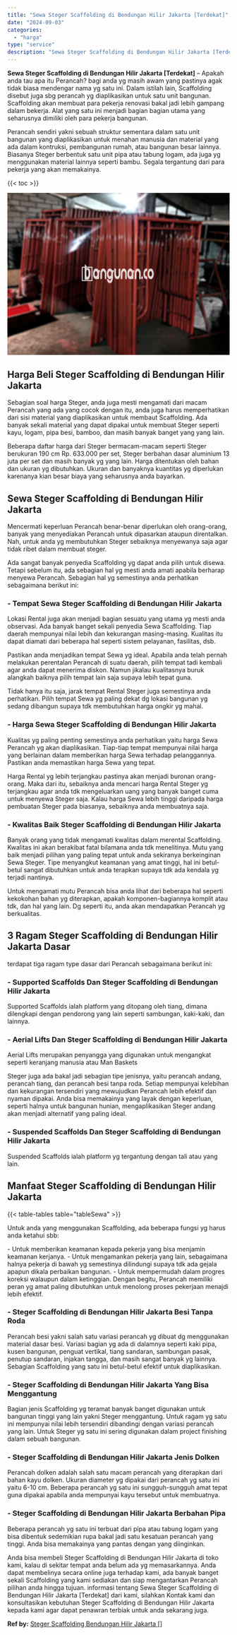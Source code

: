 ```yaml
---
title: "Sewa Steger Scaffolding di Bendungan Hilir Jakarta [Terdekat]"
date: "2024-09-03"
categories: 
  - "harga"
type: "service"
description: "Sewa Steger Scaffolding di Bendungan Hilir Jakarta [Terdekat]. Anda bisa membeli Steger Scaffolding di Bendungan Hilir Jakarta di toko kami, kalau di sekitar..."
---
```


**Sewa Steger Scaffolding di Bendungan Hilir Jakarta \[Terdekat\]** – Apakah anda tau apa itu Perancah? bagi anda yg masih awam yang pastinya agak tidak biasa mendengar nama yg satu ini. Dalam istilah lain, Scaffolding disebut juga sbg perancah yg diaplikasikan untuk satu unit bangunan. Scaffolding akan membuat para pekerja renovasi bakal jadi lebih gampang dalam bekerja. Alat yang satu ini menjadi bagian bagian utama yang seharusnya dimiliki oleh para pekerja bangunan.

Perancah sendiri yakni sebuah struktur sementara dalam satu unit bangunan yang diaplikasikan untuk menahan manusia dan material yang ada dalam kontruksi, pembangunan rumah, atau bangunan besar lainnya. Biasanya Steger berbentuk satu unit pipa atau tabung logam, ada juga yg menggunakan material lainnya seperti bambu. Segala tergantung dari para pekerja yang akan memakainya.

{{< toc >}}

![Sewa Steger Scaffolding di Bendungan Hilir Jakarta [Terdekat]](/images/sewa-scaffolding-steger-05.png)

## Harga Beli Steger Scaffolding di Bendungan Hilir Jakarta

Sebagian soal harga Steger, anda juga mesti mengamati dari macam Perancah yang ada yang cocok dengan itu, anda juga harus memperhatikan dari sisi material yang diaplikasikan untuk membaut Scaffolding. Ada banyak sekali material yang dapat dipakai untuk membuat Steger seperti kayu, logam, pipa besi, bamboo, dan masih banyak banget yang yang lain.

Beberapa daftar harga dari Steger bermacam-macam seperti Steger berukuran 190 cm Rp. 633.000 per set, Steger berbahan dasar aluminium 13 juta per set dan masih banyak yg yang lain. Harga ditentukan oleh bahan dan ukuran yg dibutuhkan. Ukuran dan banyaknya kuantitas yg diperlukan karenanya kian besar biaya yang seharusnya anda bayarkan.

## Sewa Steger Scaffolding di Bendungan Hilir Jakarta

Mencermati keperluan Perancah benar-benar diperlukan oleh orang-orang, banyak yang menyediakan Perancah untuk dipasarkan ataupun direntalkan. Nah, untuk anda yg membutuhkan Steger sebaiknya menyewanya saja agar tidak ribet dalam membuat steger.

Ada sangat banyak penyedia Scaffolding yg dapat anda pilih untuk disewa. Tetapi sebelum itu, ada sebagian hal yg mesti anda amati apabila berharap menyewa Perancah. Sebagian hal yg semestinya anda perhatikan sebagaimana berikut ini:

### \- Tempat Sewa Steger Scaffolding di Bendungan Hilir Jakarta

Lokasi Rental juga akan menjadi bagian sesuatu yang utama yg mesti anda observasi. Ada banyak banget sekali penyedia Sewa Scaffolding. Tiap daerah mempunyai nilai lebih dan kekurangan masing-masing. Kualitas itu dapat diamati dari beberapa hal seperti sistem pelayanan, fasilitas, dsb.

Pastikan anda menjadikan tempat Sewa yg ideal. Apabila anda telah pernah melakukan perentalan Perancah di suatu daerah, pilih tempat tadi kembali agar anda dapat menerima diskon. Namun jikalau kualitasnya buruk alangkah baiknya pilih tempat lain saja supaya lebih tepat guna.

Tidak hanya itu saja, jarak tempat Rental Steger juga semestinya anda perhatikan. Pilih tempat Sewa yg paling dekat dg lokasi bangunan yg sedang dibangun supaya tdk membutuhkan harga ongkir yg mahal.

### \- Harga Sewa Steger Scaffolding di Bendungan Hilir Jakarta

Kualitas yg paling penting semestinya anda perhatikan yaitu harga Sewa Perancah yg akan diaplikasikan. Tiap-tiap tempat mempunyai nilai harga yang berlainan dalam memberikan harga Sewa terhadap pelanggannya. Pastikan anda memastikan harga Sewa yang tepat.

Harga Rental yg lebih terjangkau pastinya akan menjadi buronan orang-orang. Maka dari itu, sebaiknya anda mencari harga Rental Steger yg terjangkau agar anda tdk mengeluarkan uang yang banyak banget cuma untuk menyewa Steger saja. Kalau harga Sewa lebih tinggi daripada harga pembuatan Steger pada biasanya, sebaiknya anda membuatnya saja.

### \- Kwalitas Baik Steger Scaffolding di Bendungan Hilir Jakarta

Banyak orang yang tidak mengamati kwalitas dalam merental Scaffolding. Kwalitas ini akan berakibat fatal bilamana anda tdk menelitinya. Mutu yang baik menjadi pilihan yang paling tepat untuk anda sekiranya berkeinginan Sewa Steger. Tipe menyangkut keamanan yang amat tinggi, hal ini betul-betul sangat dibutuhkan untuk anda terapkan supaya tdk ada kendala yg terjadi nantinya.

Untuk mengamati mutu Perancah bisa anda lihat dari beberapa hal seperti kekokohan bahan yg diterapkan, apakah komponen-bagiannya komplit atau tdk, dan hal yang lain. Dg seperti itu, anda akan mendapatkan Perancah yg berkualitas.

## 3 Ragam Steger Scaffolding di Bendungan Hilir Jakarta Dasar

terdapat tiga ragam type dasar dari Perancah sebagaimana berikut ini:

### \- Supported Scaffolds Dan Steger Scaffolding di Bendungan Hilir Jakarta

Supported Scaffolds ialah platform yang ditopang oleh tiang, dimana dilengkapi dengan pendorong yang lain seperti sambungan, kaki-kaki, dan lainnya.

### \- Aerial Lifts Dan Steger Scaffolding di Bendungan Hilir Jakarta

Aerial Lifts merupakan penyangga yang digunakan untuk mengangkat seperti keranjang manusia atau Man Baskets

Steger juga ada bakal jadi sebagian tipe jenisnya, yaitu perancah andang, perancah tiang, dan perancah besi tanpa roda. Setiap mempunyai kelebihan dan kekurangan tersendiri yang mewujudkan Perancah lebih efektif dan nyaman dipakai. Anda bisa memakainya yang layak dengan keperluan, seperti halnya untuk bangunan hunian, mengaplikasikan Steger andang akan menjadi alternatif yang paling ideal.

### \- Suspended Scaffolds Dan Steger Scaffolding di Bendungan Hilir Jakarta

Suspended Scaffolds ialah platform yg tergantung dengan tali atau yang lain.

## Manfaat Steger Scaffolding di Bendungan Hilir Jakarta

{{< table-tables table="tableSewa" >}}

Untuk anda yang menggunakan Scaffolding, ada beberapa fungsi yg harus anda ketahui sbb:

\- Untuk memberikan keamanan kepada pekerja yang bisa menjamin keamanan kerjanya. - Untuk mengamankan pekerja yang lain, sebagaimana halnya pekerja di bawah yg semestinya dilindungi supaya tdk ada gejala apapun dikala perbaikan bangunan. - Untuk mempermudah dalam progres koreksi walaupun dalam ketinggian. Dengan begitu, Perancah memiliki peran yg amat paling dibutuhkan untuk menolong proses pekerjaan menajdi lebih efektif.

### \- Steger Scaffolding di Bendungan Hilir Jakarta Besi Tanpa Roda

Perancah besi yakni salah satu variasi perancah yg dibuat dg menggunakan material dasar besi. Variasi bagian yg ada di dalamnya seperti kaki pipa, kusen bangunan, penguat vertikal, tiang sandaran, sambungan pasak, penutup sandaran, injakan tangga, dan masih sangat banyak yg lainnya. Sebagian Scaffolding yang satu ini betul-betul efektif untuk diaplikasikan.

### \- Steger Scaffolding di Bendungan Hilir Jakarta Yang Bisa Menggantung

Bagian jenis Scaffolding yg teramat banyak banget digunakan untuk bangunan tinggi yang lain yakni Steger menggantung. Untuk ragam yg satu ini mempunyai nilai lebih tersendiri dibandingi dengan variasi perancah yang lain. Untuk Steger yg satu ini sering digunakan dalam project finishing dalam sebuah bangunan.

### \- Steger Scaffolding di Bendungan Hilir Jakarta Jenis Dolken

Perancah dolken adalah salah satu macam perancah yang diterapkan dari bahan kayu dolken. Ukuran diameter yg dipakai dari perancah yg satu ini yaitu 6-10 cm. Beberapa perancah yg satu ini sungguh-sungguh amat tepat guna dipakai apabila anda mempunyai kayu tersebut untuk membuatnya.

### \- Steger Scaffolding di Bendungan Hilir Jakarta Berbahan Pipa

Beberapa perancah yg satu ini terbuat dari pipa atau tabung logam yang bisa dibentuk sedemikian rupa bakal jadi satu kesatuan perancah yang tinggi. Anda bisa memakainya yang pantas dengan yang diinginkan.

Anda bisa membeli Steger Scaffolding di Bendungan Hilir Jakarta di toko kami, kalau di sekitar tempat anda belum ada yg memasarkannya. Anda dapat membelinya secara online juga terhadap kami, ada banyak banget sekali Scaffolding yang kami sediakan dan siap mengantarkan Perancah pilihan anda hingga tujuan. informasi tentang Sewa Steger Scaffolding di Bendungan Hilir Jakarta \[Terdekat\] dari kami, silahkan Kontak kami dan konsultasikan kebutuhan Steger Scaffolding di Bendungan Hilir Jakarta kepada kami agar dapat penawran terbiak untuk anda sekarang juga.

**Ref by:** [Steger Scaffolding Bendungan Hilir Jakarta []](https://id.wikipedia.org/wiki/Steger)
